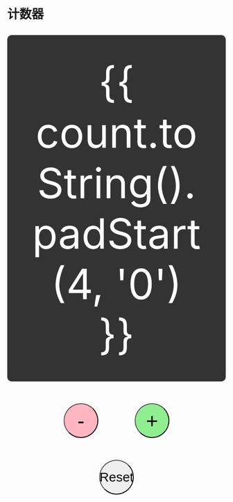 
# 计数器

<script setup>
import { ref, onMounted, onUnmounted } from 'vue'
const count = ref(0)

function increment() {
  if (count.value < 9999) {
      count.value++
  }
}

function decrement() {
  if (count.value > 0) {
      count.value--
  }
}

function reset() {
  count.value = 0
}

function handleKeydown(event) {
  if (event.code === 'NumpadAdd') {
    increment()
  }

  if (event.code === 'NumpadSubtract') {
    decrement()
  }  
}

onMounted(() => {
  window.addEventListener('keydown', handleKeydown)
})

onUnmounted(() => {
  window.removeEventListener('keydown', handleKeydown)
})
</script>



<div class="counter">
  <div class="display">{{ count.toString().padStart(4, '0') }}</div>
  <div class="buttons">
    <button @click="decrement">-</button>
    <button @click="increment">+</button>
  </div>
  <button @click="reset">Reset</button>
</div>

<style scoped>
.counter {
  text-align: center;
  margin-top: 30px;
}
.display {
  font-size: 96px;
  background-color: #333;
  color: white;
  padding: 50px;
  margin-bottom: 0;
  border-radius: 10px;
}
.buttons {
  margin: 50px;
}
button {
  font-size: 48px;
  margin: 0 40px;
  padding: 20px;
  border-radius: 50%;
  width: 80px;
  height: 80px;
  display: inline-flex;
  justify-content: center;
  align-items: center;
}

button:nth-child(1) {
  background-color: #FFB6C1;
}
button:nth-child(2) {
  background-color: #90EE90;
}
button:nth-child(3) {
    font-size: 30px;
}
</style>
